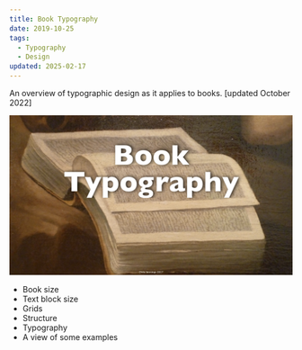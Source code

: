 ```yaml
---
title: Book Typography
date: 2019-10-25
tags:
  - Typography
  - Design
updated: 2025-02-17
---
```

An overview of typographic design as it applies to books. [updated October 2022]

[![The first slide > click to see the presentation as a PDF ](../media/presentation_images/BookDesign_Typography.001.jpeg)](../media/keynotes/BookDesign_Typography.pdf)

- Book size
- Text block size
- Grids
- Structure
- Typography
- A view of some examples
